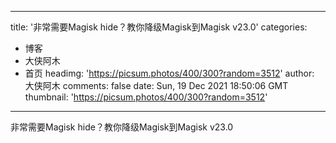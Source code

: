 
---
title: '非常需要Magisk hide？教你降级Magisk到Magisk v23.0'
categories: 
 - 博客
 - 大侠阿木
 - 首页
headimg: 'https://picsum.photos/400/300?random=3512'
author: 大侠阿木
comments: false
date: Sun, 19 Dec 2021 18:50:06 GMT
thumbnail: 'https://picsum.photos/400/300?random=3512'
---

<div>   
非常需要Magisk hide？教你降级Magisk到Magisk v23.0  
</div>
            